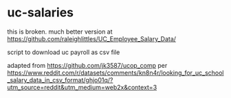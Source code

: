 # uc-salaries
this is broken. much better version at https://github.com/raleighlittles/UC_Employee_Salary_Data/

script to download uc payroll as csv file

adapted from https://github.com/jk3587/ucop_comp per  https://www.reddit.com/r/datasets/comments/kn8n4r/looking_for_uc_school_salary_data_in_csv_format/ghjo01q/?utm_source=reddit&utm_medium=web2x&context=3
